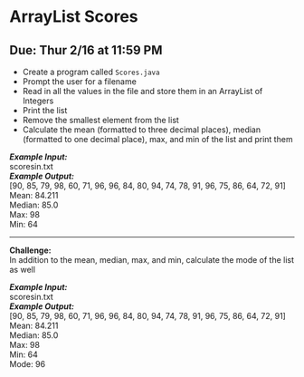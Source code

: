 # ArrayList Scores

## Due: Thur 2/16 at 11:59 PM

- Create a program called `Scores.java`
- Prompt the user for a filename
- Read in all the values in the file and store them in an ArrayList of Integers
- Print the list
- Remove the smallest element from the list
- Calculate the mean (formatted to three decimal places), median (formatted to one decimal place), max, and min of the list and print them

***Example Input:***\
scoresin.txt\
***Example Output:***\
[90, 85, 79, 98, 60, 71, 96, 96, 84, 80, 94, 74, 78, 91, 96, 75, 86, 64, 72, 91]\
Mean: 84.211\
Median: 85.0\
Max: 98\
Min: 64

- - - - - - - - - - - -

**Challenge:**\
In addition to the mean, median, max, and min, calculate the mode of the list as well

***Example Input:***\
scoresin.txt\
***Example Output:***\
[90, 85, 79, 98, 60, 71, 96, 96, 84, 80, 94, 74, 78, 91, 96, 75, 86, 64, 72, 91]\
Mean: 84.211\
Median: 85.0\
Max: 98\
Min: 64\
Mode: 96
